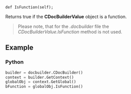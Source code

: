 `def IsFunction(self);`

Returns true if the **CDocBuilderValue** object is a function.

> Please note, that for the *.docbuilder* file the *CDocBuilderValue.IsFunction* method is not used.

## Example

### Python

``` py
builder = docbuilder.CDocBuilder()
context = builder.GetContext()
globalObj = context.GetGlobal()
bFunction = globalObj.IsFunction()
```
